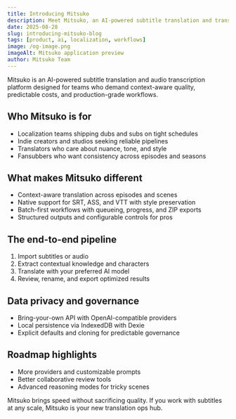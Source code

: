 ```yaml
---
title: Introducing Mitsuko
description: Meet Mitsuko, an AI-powered subtitle translation and transcription platform that brings context, quality, and speed to your localization workflow.
date: 2025-08-28
slug: introducing-mitsuko-blog
tags: [product, ai, localization, workflows]
image: /og-image.png
imageAlt: Mitsuko application preview
author: Mitsuko Team
---
```


Mitsuko is an AI-powered subtitle translation and audio transcription platform designed for teams who demand context-aware quality, predictable costs, and production-grade workflows.

## Who Mitsuko is for

- Localization teams shipping dubs and subs on tight schedules
- Indie creators and studios seeking reliable pipelines
- Translators who care about nuance, tone, and style
- Fansubbers who want consistency across episodes and seasons

## What makes Mitsuko different

- Context-aware translation across episodes and scenes
- Native support for SRT, ASS, and VTT with style preservation
- Batch-first workflows with queueing, progress, and ZIP exports
- Structured outputs and configurable controls for pros

## The end-to-end pipeline

1. Import subtitles or audio
2. Extract contextual knowledge and characters
3. Translate with your preferred AI model
4. Review, rename, and export optimized results

## Data privacy and governance

- Bring-your-own API with OpenAI-compatible providers
- Local persistence via IndexedDB with Dexie
- Explicit defaults and cloning for predictable governance

## Roadmap highlights

- More providers and customizable prompts
- Better collaborative review tools
- Advanced reasoning modes for tricky scenes

Mitsuko brings speed without sacrificing quality. If you work with subtitles at any scale, Mitsuko is your new translation ops hub.
